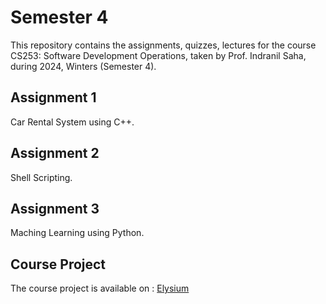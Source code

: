 # Semester 4

This repository contains the assignments, quizzes, lectures for the course CS253: Software Development Operations, taken by Prof. Indranil Saha, during 2024, Winters (Semester 4).

## Assignment 1
Car Rental System using C++.

## Assignment 2
Shell Scripting.

## Assignment 3
Maching Learning using Python.

## Course Project
The course project is available on : [Elysium](https://github.com/aleph-7/elysium)


